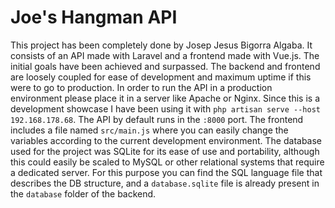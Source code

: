 # Joe's Hangman API

This project has been completely done by Josep Jesus Bigorra Algaba. It consists of an API made with Laravel and a frontend made with Vue.js.
The initial goals have been achieved and surpassed. The backend and frontend are loosely coupled for ease of development and maximum uptime if this were to go to production.
In order to run the API in a production environment please place it in a server like Apache or Nginx. Since this is a development showcase I have been using it with `php artisan serve --host 192.168.178.68`.
The API by default runs in the `:8000` port.
The frontend includes a file named `src/main.js` where you can easily change the variables according to the current development environment.
The database used for the project was SQLite for its ease of use and portability, although this could easily be scaled to MySQL or other relational systems that require a dedicated server.
For this purpose you can find the SQL language file that describes the DB structure, and a `database.sqlite` file is already present in the `database` folder of the backend.
 
